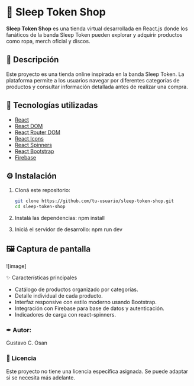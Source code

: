 # 🛒 Sleep Token Shop

**Sleep Token Shop** es una tienda virtual desarrollada en React.js donde los fanáticos de la banda Sleep Token pueden explorar y adquirir productos como ropa, merch oficial y discos.

## 🧾 Descripción

Este proyecto es una tienda online inspirada en la banda Sleep Token. La plataforma permite a los usuarios navegar por diferentes categorías de productos y consultar información detallada antes de realizar una compra.

## 🚀 Tecnologías utilizadas

- [React](https://reactjs.org/) 
- [React DOM](https://reactjs.org/docs/react-dom.html)
- [React Router DOM](https://reactrouter.com/) 
- [React Icons](https://react-icons.github.io/react-icons/)
- [React Spinners](https://www.davidhu.io/react-spinners/)
- [React Bootstrap](https://react-bootstrap.github.io/)
- [Firebase](https://firebase.google.com/)

## ⚙️ Instalación

1. Cloná este repositorio:
   ```bash
   git clone https://github.com/tu-usuario/sleep-token-shop.git
   cd sleep-token-shop

2. Instalá las dependencias:
npm install

3. Iniciá el servidor de desarrollo:
npm run dev


## 🖼️ Captura de pantalla
![image]


✨ Características principales
- Catálogo de productos organizado por categorías.
- Detalle individual de cada producto.
- Interfaz responsive con estilo moderno usando Bootstrap.
- Integración con Firebase para base de datos y autenticación.
- Indicadores de carga con react-spinners.

### ✒ Autor:
Gustavo C. Osan


### 📖 Licencia
Este proyecto no tiene una licencia específica asignada. Se puede adaptar si se necesita más adelante.
